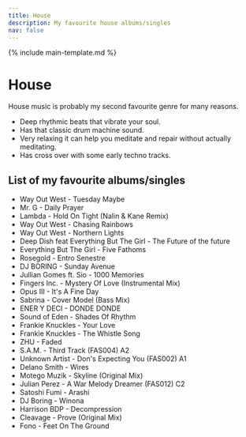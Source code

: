 ```yaml
---
title: House
description: My favourite house albums/singles
nav: false
---
```


{% include main-template.md %}

# House

House music is probably my second favourite genre for many reasons.

* Deep rhythmic beats that vibrate your soul.
* Has that classic drum machine sound.
* Very relaxing it can help you meditate and repair without actually meditating.
* Has cross over with some early techno tracks.

## List of my favourite albums/singles

* Way Out West - Tuesday Maybe
* Mr. G - Daily Prayer
* Lambda - Hold On Tight (Nalin & Kane Remix)
* Way Out West - Chasing Rainbows
* Way Out West - Northern Lights
* ​Deep Dish feat Everything But The Girl - The Future of the future
* Everything But The Girl - Five Fathoms
* Rosegold - Entro Senestre
* ​DJ BORING - Sunday Avenue
* Jullian Gomes ft. Sio - 1000 Memories
* ​Fingers Inc. - Mystery Of Love (Instrumental Mix)
* Opus III - It's A Fine Day
* Sabrina - Cover Model (Bass Mix)
* ENER Y DECI - DONDE DONDE
* Sound of Eden - Shades Of Rhythm
* Frankie Knuckles - Your Love
* Frankie Knuckles - The Whistle Song
* ZHU - Faded
* S.A.M. - Third Track (FAS004) A2
* ​Unknown Artist - Don's Expecting You (FAS002) A1
* Delano Smith - Wires
* Motego Muzik - Skyline (Original Mix)
* ​Julian Perez - A War Melody Dreamer (FAS012) C2
* ​Satoshi Fumi - Arashi
* ​DJ Boring - Winona
* Harrison BDP - Decompression
* ​Cleavage - Prove (Original Mix)
* Fono - Feet On The Ground
